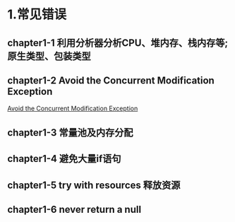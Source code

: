 

# 1.常见错误
## chapter1-1 利用分析器分析CPU、堆内存、栈内存等;原生类型、包装类型
## chapter1-2 Avoid the Concurrent Modification Exception
[Avoid the Concurrent Modification Exception](https://rollbar.com/blog/java-concurrentmodificationexception/)
## chapter1-3 常量池及内存分配
## chapter1-4 避免大量if语句
## chapter1-5 try with resources 释放资源
## chapter1-6 never return a null